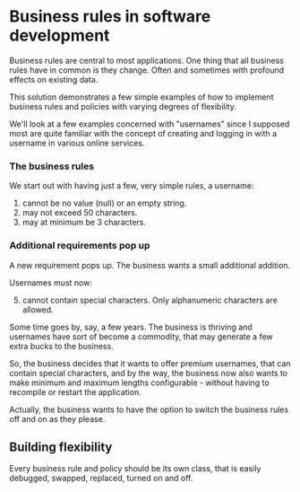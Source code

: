 # Business rules in software development

Business rules are central to most applications. One thing that all business rules have in common is they change. Often
and sometimes with profound effects on existing data.

This solution demonstrates a few simple examples of how to implement business rules and policies with varying degrees of
flexibility.

We'll look at a few examples concerned with "usernames" since I supposed most are quite familiar with the concept of
creating and logging in with a username in various online services.

### The business rules

We start out with having just a few, very simple rules, a username:

1. cannot be no value (null) or an empty string.
2. may not exceed 50 characters.
3. may at minimum be 3 characters.

### Additional requirements pop up

A new requirement pops up. The business wants a small additional addition.

Usernames must now:

5. cannot contain special characters. Only alphanumeric characters are allowed.

Some time goes by, say, a few years. The business is thriving and usernames have sort of become a commodity, that may
generate a few extra bucks to the business.  

So, the business decides that it wants to offer premium usernames, that can contain special characters, and by the way,
the business now also wants to make minimum and maximum lengths configurable - without having to recompile or restart
the application.

Actually, the business wants to have the option to switch the business rules off and on as they please.

## Building flexibility

Every business rule and policy should be its own class, that is easily debugged, swapped, replaced, turned on and off.